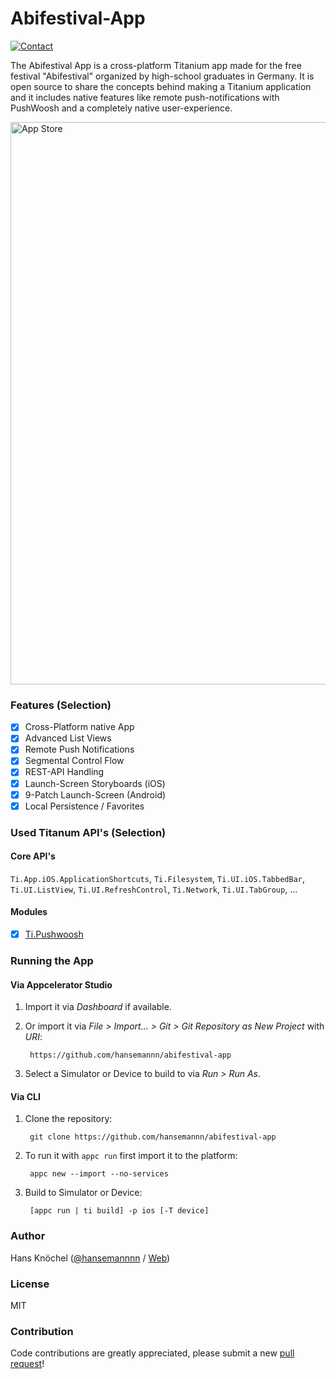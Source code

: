 # Abifestival-App

[![Contact](http://hans-knoechel.de/shields/shield-twitter.svg)](http://twitter.com/hansemannnn)

The Abifestival App is a cross-platform Titanium app made for the free festival "Abifestival" organized 
by high-school graduates in Germany. It is open source to share the concepts behind making a Titanium 
application and it includes native features like remote push-notifications with PushWoosh and a 
completely native user-experience.

<img alt="App Store" src="https://abload.de/img/screenshot2017-01-12aybs4e.png" width="900" />

### Features (Selection)

- [x] Cross-Platform native App
- [x] Advanced List Views
- [x] Remote Push Notifications
- [x] Segmental Control Flow
- [x] REST-API Handling
- [x] Launch-Screen Storyboards (iOS)
- [x] 9-Patch Launch-Screen (Android)
- [x] Local Persistence / Favorites

### Used Titanum API's (Selection)

#### Core API's
`Ti.App.iOS.ApplicationShortcuts`,  `Ti.Filesystem`, `Ti.UI.iOS.TabbedBar`, `Ti.UI.ListView`, 
`Ti.UI.RefreshControl`, `Ti.Network`, `Ti.UI.TabGroup`, ...

#### Modules
- [x] [Ti.Pushwoosh](https://github.com/Pushwoosh/pushwoosh-appcelerator-titanium)

### Running the App

#### Via Appcelerator Studio

1. Import it via *Dashboard* if available.
2. Or import it via *File > Import... > Git > Git Repository as New Project* with *URI*:

		https://github.com/hansemannn/abifestival-app

3. Select a Simulator or Device to build to via *Run > Run As*.

#### Via CLI

1. Clone the repository:

		git clone https://github.com/hansemannn/abifestival-app

2. To run it with `appc run` first import it to the platform:

		appc new --import --no-services

3. Build to Simulator or Device:

		[appc run | ti build] -p ios [-T device]

### Author

Hans Knöchel ([@hansemannnn](https://twitter.com/hansemannnn) / [Web](http://hans-knoechel.de))

### License 

MIT

### Contribution

Code contributions are greatly appreciated, please submit a new [pull request](https://github.com/hansemannn/abifestival-app/pull/new/master)!
